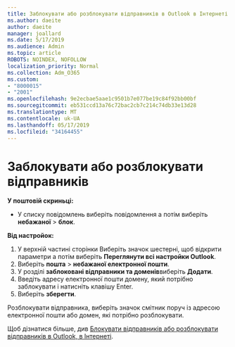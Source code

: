 ```yaml
---
title: Заблокувати або розблокувати відправників в Outlook в Інтернеті
ms.author: daeite
author: daeite
manager: joallard
ms.date: 5/17/2019
ms.audience: Admin
ms.topic: article
ROBOTS: NOINDEX, NOFOLLOW
localization_priority: Normal
ms.collection: Adm_O365
ms.custom:
- "8000015"
- "2001"
ms.openlocfilehash: 9e2ecbae5aae1c9501b7e077be19c84f92bb00bf
ms.sourcegitcommit: eb531ccd13a76c72bac2cb7c214c74db33e13d28
ms.translationtype: MT
ms.contentlocale: uk-UA
ms.lasthandoff: 05/17/2019
ms.locfileid: "34164455"
---
```

# <a name="block-or-unblock-senders"></a>Заблокувати або розблокувати відправників

**У поштовій скриньці:**

- У списку повідомлень виберіть повідомлення а потім виберіть **небажаної** > **блок**.

**Від настройок:**

1. У верхній частині сторінки Виберіть значок шестерні, щоб відкрити параметри а потім виберіть **Переглянути всі настройки Outlook**.
2. Виберіть **пошта** > **небажаної електронної пошти**.
3. У розділі **заблоковані відправники та доменів**виберіть **Додати**.
4. Введіть адресу електронної пошти домену, який потрібно заблокувати і натисніть клавішу Enter.
5. Виберіть **зберегти**.

Розблокувати відправника, виберіть значок смітник поруч із адресою електронної пошти або домен, які потрібно розблокувати.

Щоб дізнатися більше, див [Блокувати відправників або розблокувати відправників в Outlook, в Інтернеті](https://support.office.com/article/9bf812d4-6995-4d19-901a-76d6e26939b0).